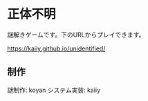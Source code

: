 # 正体不明

謎解きゲームです。下のURLからプレイできます。

https://kaiiy.github.io/unidentified/

## 制作

謎制作: koyan
システム実装: kaiiy
